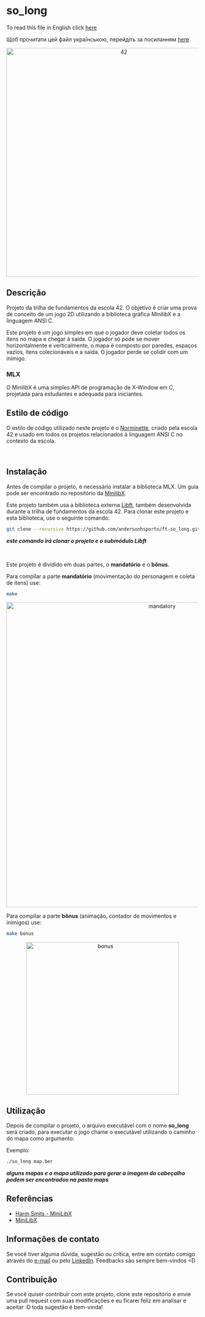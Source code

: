 # so_long

To read this file in English click [here](https://github.com/andersonhsporto/ft-so_long/blob/main/README.md)

Щоб прочитати цей файл українською, перейдіть за посиланням [here](https://github.com/andersonhsporto/ft-so_long/blob/main/README-uk.md)

<p align="center">
<img src="https://github.com/andersonhsporto/ft-so_long/blob/main/img/42.png" width="600px" alt="42"/><br>
</p>


## Descrição

Projeto da trilha de fundamentos da escola 42. O objetivo é criar uma prova de conceito de um jogo 2D utilizando a biblioteca gráfica MinilibX e a linguagem ANSI C.

Este projeto é um jogo simples em que o jogador deve coletar todos os itens no mapa e chegar à saída. O jogador só pode se mover horizontalmente e verticalmente, o mapa é composto por paredes, espaços vazios, itens colecionáveis e a saída. O jogador perde se colidir com um inimigo.


### MLX

O MinilibX é uma simples API de programação de X-Window em C, projetada para estudantes e adequada para iniciantes.

## Estilo de código

O estilo de código utilizado neste projeto é o [Norminette](https://github.com/42School/norminette), criado pela escola 42 e usado em todos os projetos relacionados à linguagem ANSI C no contexto da escola.



<br>


## Instalação

Antes de compilar o projeto, é necessário instalar a biblioteca MLX. Um guia pode ser encontrado no repositório da [MinilibX](https://github.com/42Paris/minilibx-linux).

Este projeto também usa a biblioteca externa [Libft](https://github.com/andersonhsporto/ft-libft), também desenvolvida durante a trilha de fundamentos da escola 42. Para clonar este projeto e esta biblioteca, use o seguinte comando:

```sh
git clone --recursive https://github.com/andersonhsporto/ft-so_long.git
```

**<em> este comando irá clonar o projeto e o submódulo Libft </em>**


</br>

Este projeto é dividido em duas partes, o **mandatório** e o **bônus**.


Para compilar a parte **mandatório** (movimentação do personagem e coleta de itens) use:
```sh
make
```

<p align="center">
<img src="https://github.com/andersonhsporto/ft-so_long/blob/main/img/Peek%2003-11-2021%2000-16.gif" width="800px" alt="mandatory"/><br>
</p>

Para compilar a parte **bônus** (animação, contador de movimentos e inimigos) use:

```sh
make bonus
```
<p align="center">
<img src="https://github.com/andersonhsporto/ft-so_long/blob/main/img/Peek%2003-11-2021%2000-23.gif" width="400px" alt="bonus"/><br>
</p>

## Utilização

Depois de compilar o projeto, o arquivo executável com o nome **so_long** será criado, para executar o jogo chame o executável utilizando o caminho do mapa como argumento:

Exemplo:

```sh
./so_long map.ber
```
**<em> alguns mapas e o mapa utilizado para gerar a imagem do cabeçalho podem ser encontrados na pasta maps </em>**


## Referências

* [Harm Smits - MiniLibX](https://harm-smits.github.io/42docs/libs/minilibx)
* [MiniLibX](https://github.com/42Paris/minilibx-linux)


## Informações de contato

Se você tiver alguma dúvida, sugestão ou crítica, entre em contato comigo através do [e-mail](mailto:anderson.higo2@gmail.com) ou pelo [LinkedIn](https://www.linkedin.com/in/andersonhsporto/). Feedbacks são sempre bem-vindos =D


## Contribuição

Se você quiser contribuir com este projeto, clone este repositório e envie uma pull request com suas modificações e eu ficarei feliz em analisar e aceitar :D toda sugestão é bem-vinda!
